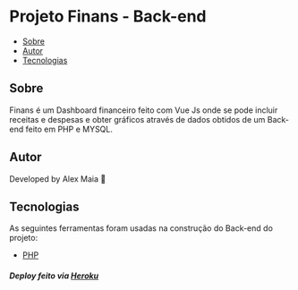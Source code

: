 # Projeto Finans - Back-end
* [Sobre](#Sobre)
* [Autor](#Autor)
* [Tecnologias](#Tecnologias)

## Sobre
<p>Finans é um Dashboard financeiro feito com Vue Js onde se pode incluir receitas e despesas e obter gráficos através de dados obtidos de um Back-end feito em PHP e MYSQL.</p>

## Autor
Developed by Alex Maia 🚀

## Tecnologias
As seguintes ferramentas foram usadas na construção do Back-end do projeto:

- [PHP](https://www.php.net)

<h5> Deploy feito via <a href="https://www.heroku.com">Heroku</a> </h5>